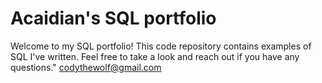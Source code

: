 # Acaidian's SQL portfolio

Welcome to my SQL portfolio! This code repository contains examples of SQL I've written. Feel free to take a look and reach out if you have any questions." codythewolf@gmail.com
